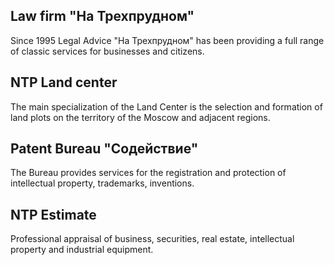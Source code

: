 ## Law firm "На Трехпрудном"
Since 1995 Legal Advice "На Трехпрудном" has been providing a full range of classic services for businesses and citizens.

<expandable-content button-text="Details" document-path="/departments/details/techpond" nested="true"></expandable-content>

## NTP Land center
The main specialization of the Land Center is the selection and formation of land plots
on the territory of the Moscow and adjacent regions.

<expandable-content button-text="Details" document-path="/departments/details/land-center" nested="true"></expandable-content>

## Patent Bureau "Содействие"
The Bureau provides services for the registration and protection of intellectual property, trademarks, inventions.

<expandable-content button-text="Details" document-path="/departments/details/assistance" nested="true"></expandable-content>

## NTP Estimate
Professional appraisal of business, securities, real estate, intellectual property and industrial equipment.

<expandable-content button-text="Details" document-path="/departments/details/estimate" nested="true"></expandable-content>
